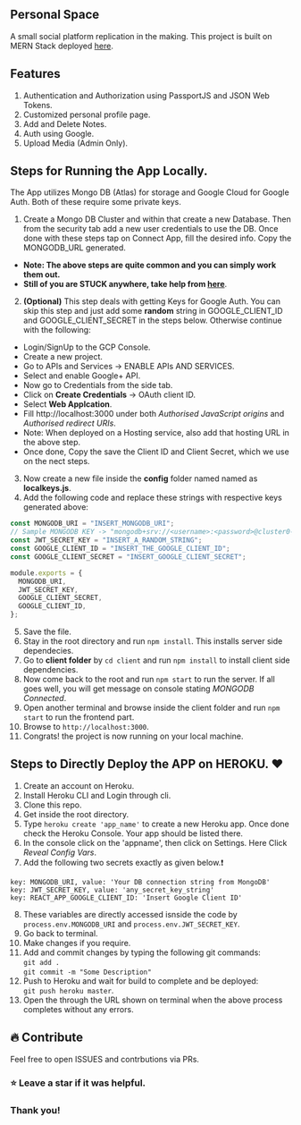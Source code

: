 ## Personal Space

A small social platform replication in the making.
This project is built on MERN Stack deployed [here](https://enigmatic-fjord-75959.herokuapp.com/).

## Features

1. Authentication and Authorization using PassportJS and JSON Web Tokens.
2. Customized personal profile page.
3. Add and Delete Notes.
4. Auth using Google.
5. Upload Media (Admin Only).

## Steps for Running the App Locally.

The App utilizes Mongo DB (Atlas) for storage and Google Cloud for Google Auth. Both of these require some private keys.

1. Create a Mongo DB Cluster and within that create a new Database. Then from the security tab add a new user credentials to use the DB. Once done with these steps tap on Connect App, fill the desired info. Copy the MONGODB_URL generated.

- **Note: The above steps are quite common and you can simply work them out.**
- **Still of you are STUCK anywhere, take help from [here](https://medium.com/swlh/creating-connecting-a-mongodb-database-and-node-js-server-to-a-front-end-6a53d400ae6a)**.

2. **(Optional)** This step deals with getting Keys for Google Auth. You can skip this step and just add some **random** string in GOOGLE_CLIENT_ID and GOOGLE_CLIENT_SECRET in the steps below. Otherwise continue with the following:

- Login/SignUp to the GCP Console.
- Create a new project.
- Go to APIs and Services -> ENABLE APIs AND SERVICES.
- Select and enable Google+ API.
- Now go to Credentials from the side tab.
- Click on **Create Credentials** -> OAuth client ID.
- Select **Web Applcation**.
- Fill http://localhost:3000 under both _Authorised JavaScript origins_ and _Authorised redirect URIs_.
- Note: When deployed on a Hosting service, also add that hosting URL in the above step.
- Once done, Copy the save the Client ID and Client Secret, which we use on the nect steps.

3. Now create a new file inside the **config** folder named named as **localkeys.js**.
4. Add the following code and replace these strings with respective keys generated above:

```javascript
const MONGODB_URI = "INSERT_MONGODB_URI";
// Sample MONGODB KEY -> "mongodb+srv://<username>:<password>@cluster0-ncegj.mongodb.net/<dbname>?retryWrites=true&w=majority"
const JWT_SECRET_KEY = "INSERT_A_RANDOM_STRING";
const GOOGLE_CLIENT_ID = "INSERT_THE_GOOGLE_CLIENT_ID";
const GOOGLE_CLIENT_SECRET = "INSERT_GOOGLE_CLIENT_SECRET";

module.exports = {
  MONGODB_URI,
  JWT_SECRET_KEY,
  GOOGLE_CLIENT_SECRET,
  GOOGLE_CLIENT_ID,
};
```

5. Save the file.
6. Stay in the root directory and run `npm install`. This installs server side dependecies.
7. Go to **client folder** by `cd client` and run `npm install` to install client side dependencies.
8. Now come back to the root and run `npm start` to run the server. If all goes well, you will get message on console stating _MONGODB Connected_.
9. Open another terminal and browse inside the client folder and run `npm start` to run the frontend part.
10. Browse to `http://localhost:3000`.
11. Congrats! the project is now running on your local machine.

## Steps to Directly Deploy the APP on HEROKU. :heart:

1. Create an account on Heroku.
2. Install Heroku CLI and Login through cli.
3. Clone this repo.
4. Get inside the root directory.
5. Type `heroku create 'app_name'` to create a new Heroku app. Once done check the Heroku Console. Your app should be listed there.
6. In the console click on the 'appname', then click on Settings. Here Click _Reveal Config Vars_.
7. Add the following two secrets exactly as given below.:exclamation:

```shell
key: MONGODB_URI, value: 'Your DB connection string from MongoDB'
key: JWT_SECRET_KEY, value: 'any_secret_key_string'
key: REACT_APP_GOOGLE_CLIENT_ID: 'Insert Google Client ID'
```

8. These variables are directly accessed isnside the code by `process.env.MONGODB_URI` and `process.env.JWT_SECRET_KEY`.
9. Go back to terminal.
10. Make changes if you require.
11. Add and commit changes by typing the following git commands:  
    `git add .`  
    `git commit -m "Some Description"`
12. Push to Heroku and wait for build to complete and be deployed:  
    `git push heroku master`.
13. Open the through the URL shown on terminal when the above process completes without any errors.

## :fire: Contribute

Feel free to open ISSUES and contrbutions via PRs.

### :star: Leave a star if it was helpful.

### Thank you!
